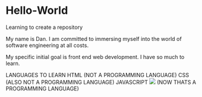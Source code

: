 # Hello-World
Learning to create a repository

My name is Dan. 
I am committed to immersing myself into the world 
of software engineering at all costs. 

My specific initial goal is front end web development. 
I have so much to learn.


LANGUAGES TO LEARN
HTML (NOT A PROGRAMMING LANGUAGE)
CSS (ALSO NOT A PROGRAMMING LANGUAGE)
JAVASCRIPT
<img src="https://images.app.goo.gl/umUHdVH368HxyfoP8"> (NOW THATS A PROGRAMMING LANGUAGE)
